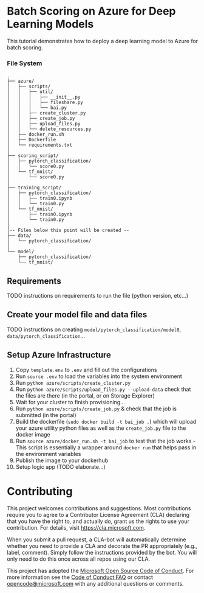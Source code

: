 # Batch Scoring on Azure for Deep Learning Models

This tutorial demonstrates how to deploy a deep learning model to Azure for batch scoring.

### File System
```
.
├── azure/
│   ├── scripts/
│   │   ├── util/
│   │   │   ├── __init__.py
│   │   │   ├── fileshare.py
│   │   │   └── bai.py
│   │   ├── create_cluster.py
│   │   ├── create_job.py
│   │   ├── upload_files.py
│   │   └── delete_resources.py
│   ├── docker_run.sh
│   ├── Dockerfile
│   └── requirements.txt
│
├── scoring_script/
│   ├── pytorch_classification/
│   │   └── score0.py
│   └── tf_mnist/
│       └── score0.py
│
├── training_script/
│   ├── pytorch_classification/
│   │   ├── train0.ipynb
│   │   └── train0.py
│   └── tf_mnist/
│       ├── train0.ipynb
│       └── train0.py
│
│-- Files below this point will be created --
├── data/
│   └── pytorch_classification/
│
└── model/
    ├── pytorch_classification/
    └── tf_mnist/
```
## Requirements

TODO instructions on requirements to run the file (python version, etc...)

## Create your model file and data files

TODO instructions on creating `model/pytorch_classification/model0`, `data/pytorch_classification`...

## Setup Azure Infrastructure

1. Copy `template.env` to `.env` and fill out the configurations
2. Run `source .env` to load the variables into the system environment
3. Run `python azure/scripts/create_cluster.py`
4. Run `python azure/scripts/upload_files.py --upload-data` check that the files are there (in the portal, or on Storage Explorer)
5. Wait for your cluster to finish provisioning...
6. Run `python azure/scripts/create_job.py` & check that the job is submitted (in the portal)
7. Build the dockerfile (`sudo docker build -t bai_job .`) which will upload your azure utility python files as well as the `create_job.py` file to the docker image
8. Run `source azure/docker_run.sh -t bai_job` to test that the job works - This script is essentially a wrapper around `docker run` that helps pass in the environment variables
9. Publish the image to your dockerhub
10. Setup logic app (TODO elaborate...)

# Contributing

This project welcomes contributions and suggestions.  Most contributions require you to agree to a
Contributor License Agreement (CLA) declaring that you have the right to, and actually do, grant us
the rights to use your contribution. For details, visit https://cla.microsoft.com.

When you submit a pull request, a CLA-bot will automatically determine whether you need to provide
a CLA and decorate the PR appropriately (e.g., label, comment). Simply follow the instructions
provided by the bot. You will only need to do this once across all repos using our CLA.

This project has adopted the [Microsoft Open Source Code of Conduct](https://opensource.microsoft.com/codeofconduct/).
For more information see the [Code of Conduct FAQ](https://opensource.microsoft.com/codeofconduct/faq/) or
contact [opencode@microsoft.com](mailto:opencode@microsoft.com) with any additional questions or comments.
